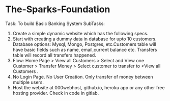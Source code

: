 # The-Sparks-Foundation
Task: To build Basic Banking System
SubTasks:
1. Create a simple dynamic website which has the following specs.
2. Start with creating a dummy data in database for upto 10 customers. 
	Database options: Mysql, Mongo, Postgres, etc.Customers table will have basic fields such as name, email,current balance etc. Transfers table will record all transfers happened.
3. Flow: Home Page > View all Customers > Select and View one Customer > Transfer Money > Select customer to transfer to >View all Customers .
4. No Login Page. No User Creation. Only transfer of money between multiple users.
5. Host the website at 000webhost, github.io, heroku app or any other free hosting provider. Check in code in gitlab.
